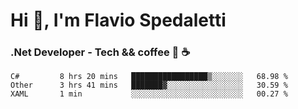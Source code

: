 # Hi 👋, I'm Flavio Spedaletti
### .Net Developer - Tech && coffee 🤖 ☕

<!--START_SECTION:waka-->
```text
C#         8 hrs 20 mins   █████████████████▒░░░░░░░   68.98 % 
Other      3 hrs 41 mins   ███████▓░░░░░░░░░░░░░░░░░   30.59 % 
XAML       1 min           ░░░░░░░░░░░░░░░░░░░░░░░░░   00.27 % 
```
<!--END_SECTION:waka-->

<!--
[![Top Langs](https://github-readme-stats.vercel.app/api/top-langs/?username=flaviospedaletti&layout=compact&theme=radical)](https://github.com/anuraghazra/github-readme-stats)
-->

<!--
**FlavioSpedaletti/FlavioSpedaletti** is a ✨ _special_ ✨ repository because its `README.md` (this file) appears on your GitHub profile.

Here are some ideas to get you started:

- 🔭 I’m currently working on ...
- 🌱 I’m currently learning ...
- 👯 I’m looking to collaborate on ...
- 🤔 I’m looking for help with ...
- 💬 Ask me about ...
- 📫 How to reach me: ...
- 😄 Pronouns: ...
- ⚡ Fun fact: ...
-->
